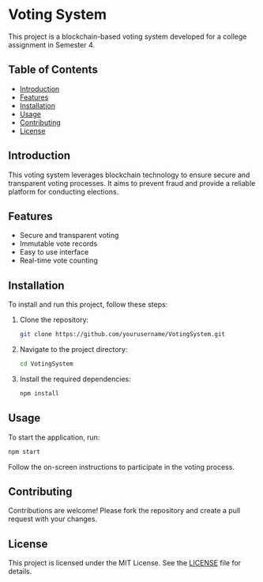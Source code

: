 # Voting System

This project is a blockchain-based voting system developed for a college assignment in Semester 4.

## Table of Contents
- [Introduction](#introduction)
- [Features](#features)
- [Installation](#installation)
- [Usage](#usage)
- [Contributing](#contributing)
- [License](#license)

## Introduction
This voting system leverages blockchain technology to ensure secure and transparent voting processes. It aims to prevent fraud and provide a reliable platform for conducting elections.

## Features
- Secure and transparent voting
- Immutable vote records
- Easy to use interface
- Real-time vote counting

## Installation
To install and run this project, follow these steps:

1. Clone the repository:
    ```bash
    git clone https://github.com/yourusername/VotingSystem.git
    ```
2. Navigate to the project directory:
    ```bash
    cd VotingSystem
    ```
3. Install the required dependencies:
    ```bash
    npm install
    ```

## Usage
To start the application, run:
```bash
npm start
```
Follow the on-screen instructions to participate in the voting process.

## Contributing
Contributions are welcome! Please fork the repository and create a pull request with your changes.

## License
This project is licensed under the MIT License. See the [LICENSE](LICENSE) file for details.